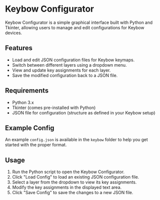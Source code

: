 # Keybow Configurator

Keybow Configurator is a simple graphical interface built with Python and Tkinter, allowing users to manage and edit configurations for Keybow devices.

## Features

- Load and edit JSON configuration files for Keybow keymaps.
- Switch between different layers using a dropdown menu.
- View and update key assignments for each layer.
- Save the modified configuration back to a JSON file.

## Requirements

- Python 3.x
- Tkinter (comes pre-installed with Python)
- JSON file for configuration (structure as defined in your Keybow setup)

## Example Config

An example `config.json` is available in the `keybow` folder to help you get started with the proper format.

## Usage

1. Run the Python script to open the Keybow Configurator.
2. Click "Load Config" to load an existing JSON configuration file.
3. Select a layer from the dropdown to view its key assignments.
4. Modify the key assignments in the displayed text area.
5. Click "Save Config" to save the changes to a new JSON file.

